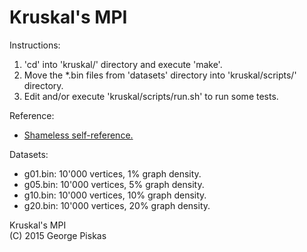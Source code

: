 Kruskal's MPI
==========

Instructions:
1. 'cd' into 'kruskal/' directory and execute 'make'.
2. Move the *.bin files from 'datasets' directory into 'kruskal/scripts/' directory.
3. Edit and/or execute 'kruskal/scripts/run.sh' to run some tests.

Reference:
* [Shameless self-reference.](http://www.gpiskas.com/pdf/kruskal_mpi.pdf)

Datasets:
* g01.bin: 10'000 vertices, 1% graph density.
* g05.bin: 10'000 vertices, 5% graph density.
* g10.bin: 10'000 vertices, 10% graph density.
* g20.bin: 10'000 vertices, 20% graph density.


Kruskal's MPI <br> (C) 2015 George Piskas